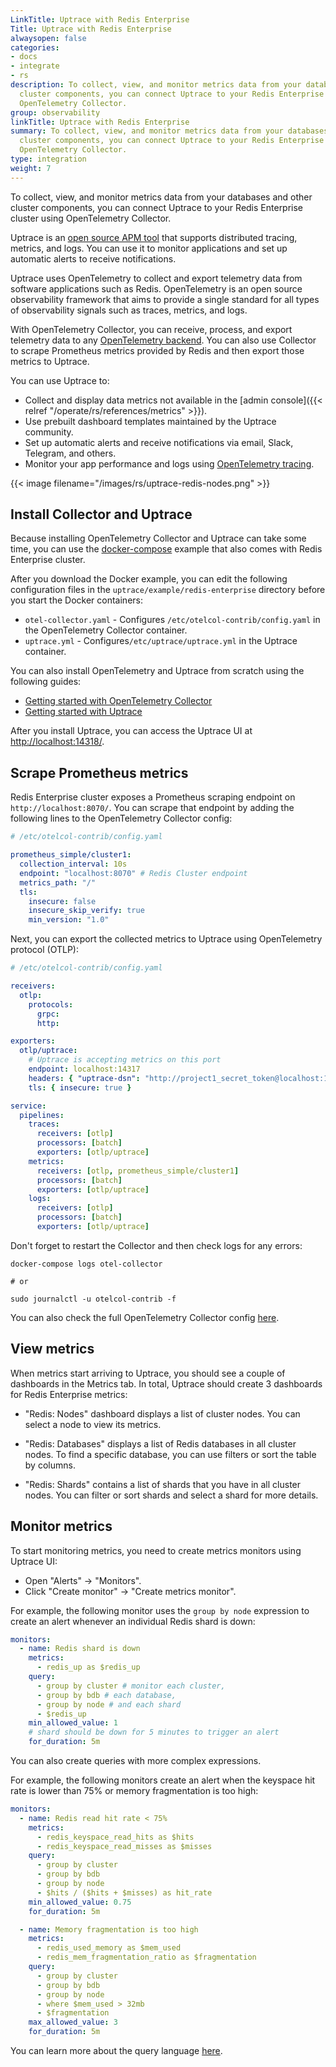 ```yaml
---
LinkTitle: Uptrace with Redis Enterprise
Title: Uptrace with Redis Enterprise
alwaysopen: false
categories:
- docs
- integrate
- rs
description: To collect, view, and monitor metrics data from your databases and other
  cluster components, you can connect Uptrace to your Redis Enterprise cluster using
  OpenTelemetry Collector.
group: observability
linkTitle: Uptrace with Redis Enterprise
summary: To collect, view, and monitor metrics data from your databases and other
  cluster components, you can connect Uptrace to your Redis Enterprise cluster using
  OpenTelemetry Collector.
type: integration
weight: 7
---
```


To collect, view, and monitor metrics data from your databases and other cluster components, you can connect Uptrace to your Redis Enterprise cluster using OpenTelemetry Collector.

Uptrace is an [open source APM tool](https://uptrace.dev/get/open-source-apm.html) that supports distributed tracing, metrics, and logs. You can use it to monitor applications and set up automatic alerts to receive notifications.

Uptrace uses OpenTelemetry to collect and export telemetry data from software applications such as Redis. OpenTelemetry is an open source observability framework that aims to provide a single standard for all types of observability signals such as traces, metrics, and logs.

With OpenTelemetry Collector, you can receive, process, and export telemetry data to any [OpenTelemetry backend](https://uptrace.dev/blog/opentelemetry-backend.html). You can also use Collector to scrape Prometheus metrics provided by Redis and then export those metrics to Uptrace.

You can use Uptrace to:

- Collect and display data metrics not available in the [admin console]({{< relref "/operate/rs/references/metrics" >}}).
- Use prebuilt dashboard templates maintained by the Uptrace community.
- Set up automatic alerts and receive notifications via email, Slack, Telegram, and others.
- Monitor your app performance and logs using [OpenTelemetry tracing](https://uptrace.dev/opentelemetry/distributed-tracing.html).

{{< image filename="/images/rs/uptrace-redis-nodes.png" >}}

## Install Collector and Uptrace

Because installing OpenTelemetry Collector and Uptrace can take some time, you can use the [docker-compose](https://github.com/uptrace/uptrace/tree/master/example/redis-enterprise) example that also comes with Redis Enterprise cluster.

After you download the Docker example, you can edit the following configuration files in the `uptrace/example/redis-enterprise` directory before you start the Docker containers:

- `otel-collector.yaml` - Configures `/etc/otelcol-contrib/config.yaml` in the OpenTelemetry Collector container.
- `uptrace.yml` - Configures`/etc/uptrace/uptrace.yml` in the Uptrace container.

You can also install OpenTelemetry and Uptrace from scratch using the following guides:

- [Getting started with OpenTelemetry Collector](https://uptrace.dev/opentelemetry/collector.html)
- [Getting started with Uptrace](https://uptrace.dev/get/get-started.html)

After you install Uptrace, you can access the Uptrace UI at [http://localhost:14318/](http://localhost:14318/).

## Scrape Prometheus metrics

Redis Enterprise cluster exposes a Prometheus scraping endpoint on `http://localhost:8070/`. You can scrape that endpoint by adding the following lines to the OpenTelemetry Collector config:

```yaml
# /etc/otelcol-contrib/config.yaml

prometheus_simple/cluster1:
  collection_interval: 10s
  endpoint: "localhost:8070" # Redis Cluster endpoint
  metrics_path: "/"
  tls:
    insecure: false
    insecure_skip_verify: true
    min_version: "1.0"
```

Next, you can export the collected metrics to Uptrace using OpenTelemetry protocol (OTLP):

```yaml
# /etc/otelcol-contrib/config.yaml

receivers:
  otlp:
    protocols:
      grpc:
      http:

exporters:
  otlp/uptrace:
    # Uptrace is accepting metrics on this port
    endpoint: localhost:14317
    headers: { "uptrace-dsn": "http://project1_secret_token@localhost:14317/1" }
    tls: { insecure: true }

service:
  pipelines:
    traces:
      receivers: [otlp]
      processors: [batch]
      exporters: [otlp/uptrace]
    metrics:
      receivers: [otlp, prometheus_simple/cluster1]
      processors: [batch]
      exporters: [otlp/uptrace]
    logs:
      receivers: [otlp]
      processors: [batch]
      exporters: [otlp/uptrace]
```

Don't forget to restart the Collector and then check logs for any errors:

```shell
docker-compose logs otel-collector

# or

sudo journalctl -u otelcol-contrib -f
```

You can also check the full OpenTelemetry Collector config [here](https://github.com/uptrace/uptrace/blob/master/example/redis-enterprise/otel-collector.yaml).

## View metrics

When metrics start arriving to Uptrace, you should see a couple of dashboards in the Metrics tab. In total, Uptrace should create 3 dashboards for Redis Enterprise metrics:

- "Redis: Nodes" dashboard displays a list of cluster nodes. You can select a node to view its metrics.

- "Redis: Databases" displays a list of Redis databases in all cluster nodes. To find a specific database, you can use filters or sort the table by columns.

- "Redis: Shards" contains a list of shards that you have in all cluster nodes. You can filter or sort shards and select a shard for more details.

## Monitor metrics

To start monitoring metrics, you need to create metrics monitors using Uptrace UI:

- Open "Alerts" -> "Monitors".
- Click "Create monitor" -> "Create metrics monitor".

For example, the following monitor uses the `group by node` expression to create an alert whenever an individual Redis shard is down:

```yaml
monitors:
  - name: Redis shard is down
    metrics:
      - redis_up as $redis_up
    query:
      - group by cluster # monitor each cluster,
      - group by bdb # each database,
      - group by node # and each shard
      - $redis_up
    min_allowed_value: 1
    # shard should be down for 5 minutes to trigger an alert
    for_duration: 5m
```

You can also create queries with more complex expressions.

For example, the following monitors create an alert when the keyspace hit rate is lower than 75% or memory fragmentation is too high:

```yaml
monitors:
  - name: Redis read hit rate < 75%
    metrics:
      - redis_keyspace_read_hits as $hits
      - redis_keyspace_read_misses as $misses
    query:
      - group by cluster
      - group by bdb
      - group by node
      - $hits / ($hits + $misses) as hit_rate
    min_allowed_value: 0.75
    for_duration: 5m

  - name: Memory fragmentation is too high
    metrics:
      - redis_used_memory as $mem_used
      - redis_mem_fragmentation_ratio as $fragmentation
    query:
      - group by cluster
      - group by bdb
      - group by node
      - where $mem_used > 32mb
      - $fragmentation
    max_allowed_value: 3
    for_duration: 5m
```

You can learn more about the query language [here](https://uptrace.dev/get/querying-metrics.html).
